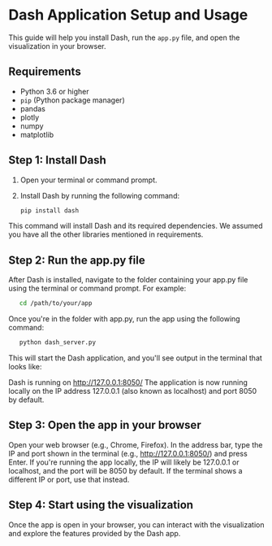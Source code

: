 # Dash Application Setup and Usage

This guide will help you install Dash, run the `app.py` file, and open the visualization in your browser.

## Requirements

- Python 3.6 or higher
- `pip` (Python package manager)
- pandas
- plotly
- numpy
- matplotlib
## Step 1: Install Dash

1. Open your terminal or command prompt.
2. Install Dash by running the following command:

   ```bash
   pip install dash
This command will install Dash and its required dependencies. We assumed you have all the other libraries mentioned in requirements.


## Step 2: Run the app.py file
After Dash is installed, navigate to the folder containing your app.py file using the terminal or command prompt. For example:

```bash
   cd /path/to/your/app
```
Once you're in the folder with app.py, run the app using the following command:

```bash
   python dash_server.py
```
This will start the Dash application, and you'll see output in the terminal that looks like:

Dash is running on http://127.0.0.1:8050/
The application is now running locally on the IP address 127.0.0.1 (also known as localhost) and port 8050 by default.

## Step 3: Open the app in your browser
Open your web browser (e.g., Chrome, Firefox).
In the address bar, type the IP and port shown in the terminal (e.g., http://127.0.0.1:8050/) and press Enter.
If you're running the app locally, the IP will likely be 127.0.0.1 or localhost, and the port will be 8050 by default.
If the terminal shows a different IP or port, use that instead.
## Step 4: Start using the visualization
Once the app is open in your browser, you can interact with the visualization and explore the features provided by the Dash app.
